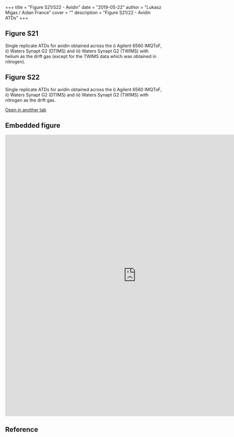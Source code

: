 +++
title = "Figure S21/S22 - Avidin"
date = "2019-05-22"
author = "Lukasz Migas / Aidan France"
cover = ""
description = "Figure S21/22 - Avidin ATDs"
+++

## Figure S21

Single replicate ATDs for avidin obtained across the i) Agilent 6560 IMQToF, ii) Waters Synapt G2 (DTIMS) and iii) Waters Synapt G2 (TWIMS) with helium as the drift gas (except for the TWIMS data which was obtained in nitrogen).

## Figure S22

Single replicate ATDs for avidin obtained across the i) Agilent 6560 IMQToF, ii) Waters Synapt G2 (DTIMS) and iii) Waters Synapt G2 (TWIMS) with nitrogen as the drift gas.

[Open in another tab](https://france-ccs-2019.netlify.com/assets/AVI_S21&S22.html)

## Embedded figure

<iframe
    width="835"
    frameborder="0"
    height="900"
    src="https://france-ccs-2019.netlify.com/assets/AVI_S21&S22.html"
    style="background: #FFFFFF;"
></iframe>

## Reference
